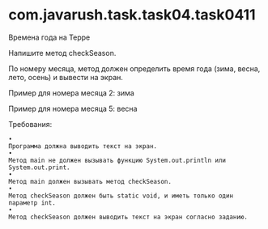 # com.javarush.task.task04.task0411

Времена года на Терре

Напишите метод checkSeason. 

По номеру месяца, метод должен определить время года (зима, весна, лето, осень) и вывести на экран.

Пример для номера месяца 2:
зима

Пример для номера месяца 5:
весна

Требования:

    •
    Программа должна выводить текст на экран.
    •
    Метод main не должен вызывать функцию System.out.println или System.out.print.
    •
    Метод main должен вызывать метод checkSeason.
    •
    Метод checkSeason должен быть static void, и иметь только один параметр int.
    •
    Метод checkSeason должен выводить текст на экран согласно заданию.
